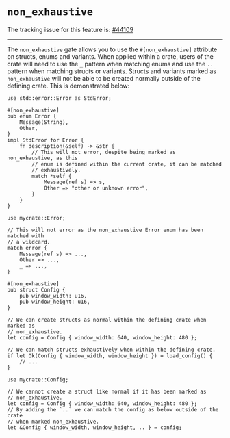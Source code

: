 # `non_exhaustive`

The tracking issue for this feature is: [#44109]

[#44109]: https://github.com/rust-lang/rust/issues/44109

------------------------

The `non_exhaustive` gate allows you to use the `#[non_exhaustive]` attribute
on structs, enums and variants. When applied within a crate, users of the crate
will need to use the `_` pattern when matching enums and use the `..` pattern
when matching structs or variants. Structs and variants marked as
`non_exhaustive` will not be able to be created normally outside of the
defining crate. This is demonstrated below:

```rust,ignore (pseudo-Rust)
use std::error::Error as StdError;

#[non_exhaustive]
pub enum Error {
    Message(String),
    Other,
}
impl StdError for Error {
    fn description(&self) -> &str {
        // This will not error, despite being marked as non_exhaustive, as this
        // enum is defined within the current crate, it can be matched
        // exhaustively.
        match *self {
            Message(ref s) => s,
            Other => "other or unknown error",
        }
    }
}
```

```rust,ignore (pseudo-Rust)
use mycrate::Error;

// This will not error as the non_exhaustive Error enum has been matched with
// a wildcard.
match error {
    Message(ref s) => ...,
    Other => ...,
    _ => ...,
}
```

```rust,ignore (pseudo-Rust)
#[non_exhaustive]
pub struct Config {
    pub window_width: u16,
    pub window_height: u16,
}

// We can create structs as normal within the defining crate when marked as
// non_exhaustive.
let config = Config { window_width: 640, window_height: 480 };

// We can match structs exhaustively when within the defining crate.
if let Ok(Config { window_width, window_height }) = load_config() {
    // ...
}
```

```rust,ignore (pseudo-Rust)
use mycrate::Config;

// We cannot create a struct like normal if it has been marked as
// non_exhaustive.
let config = Config { window_width: 640, window_height: 480 };
// By adding the `..` we can match the config as below outside of the crate
// when marked non_exhaustive.
let &Config { window_width, window_height, .. } = config;
```

